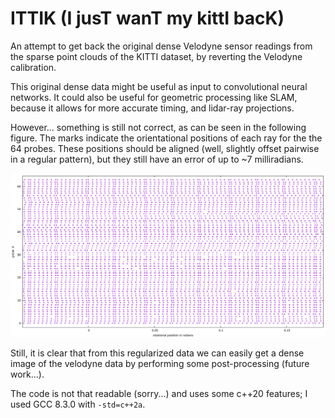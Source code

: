 # ITTIK (I jusT wanT my kittI bacK)

An attempt to get back the original dense Velodyne sensor readings from the sparse point clouds of the KITTI dataset, by reverting the Velodyne calibration. 

This original dense data might be useful as input to convolutional neural networks. It could also be useful for geometric processing like SLAM, because it allows for more accurate timing, and lidar-ray projections.

However... something is still not correct, as can be seen in the following figure. The marks indicate the orientational positions of each ray for the the 64 probes. These positions should be aligned (well, slightly offset pairwise in a regular pattern), but they still have an error of up to ~7 milliradians.

<img src="./aligned...almost.png">

Still, it is clear that from this regularized data we can easily get a dense image of the velodyne data by performing some post-processing (future work...).

The code is not that readable (sorry...) and uses some c++20 features; I used GCC 8.3.0 with `-std=c++2a`.
